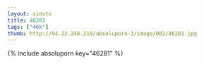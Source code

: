 ```yaml
--- 
layout: sieutv
title: 46281
tags: ["46k"]
thumb: http://94.23.248.219/absoluporn-1/image/002/46281.jpg
---
```

{% include absoluporn key="46281" %} 
